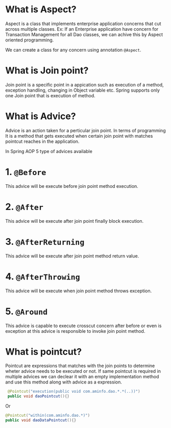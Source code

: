 # What is Aspect?
Aspect is a class that implements enterprise application concerns that cut across multiple classes.
Ex: If an Enterprise application have concern for Transaction Management for all Dao classes, we can achive this 
by Aspect oriented programming.

We can create a class for any concern using annotation `@Aspect`.

# What is Join point?
Join point is a specific point in a appication such as execution of a method, exception handling, changing in Object variable 
etc.
Spring supports only one Join point that is execution of method.

# What is Advice?
Advice is an action taken for a perticular join point. In terms of programming It is a method that gets executed when 
certain join point with matches pointcut reaches in the application.

In Spring AOP 5 type of advices available 
# 1. `@Before` 
This advice will be execute before join point method execution.

# 2. `@After` 
This advice will be execute after join point finally block execution.

# 3. `@AfterReturning`
This advice will be execute after join point method return value.

# 4. `@AfterThrowing`
This advice will be execute when join point method throws exception.

# 5. `@Around`
This advice is capable to execute crosscut concern after before or even is exception at this advice is responsible to 
invoke join point method.

# What is pointcut?
Pointcut are expressions that matches with the join points to determine wheter advice needs to be executed or not.
If same pointcut is required in multiple advices we can declear it with an empty implementation method and use this method 
along with advice as a expression.

```java
 @Pointcut("execution(public void com.aminfo.dao.*.*(..))")
 public void daoPointcut(){}
 ```
 Or
 ```java
 @Pointcut("within(com.aminfo.dao.*)")
 public void daoDataPointcut(){}
 ```
 
 
 
 
